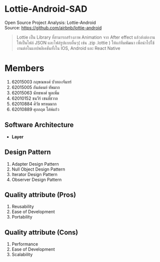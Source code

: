 # Lottie-Android-SAD
Open Source Project Analysis: Lottie-Android
<br/>
Source: https://github.com/airbnb/lottie-android

>Lottie เป็น Library ที่สามารถสร้างภาพ Animation จาก After effect แล้วส่งต่องานให้เป็นไฟล์ JSON และไฟล์รูปแบบอื่นๆ( เช่น .zip .lottie ) ให้แก่ทีมพัฒนา เพื่อนำไปใช้งานต่อในแอปพลิเคชันทั้งใน IOS, Android และ React Native  

# Members
1. 62015003 กฤษณพงศ์ บัวทองจันทร์
2. 62015005 กันต์ดนย์ ทัพมาก
3. 62015063 นัทธพงศ์ พูลเพิ่ม
4. 62010152 ชนวีร์ เชนชัชวาล
5. 62010884 ศิวัช พรหมมาก
6. 62010889 ศุภกฤต โล่ห์แก้ว

## Software Architecture
 - **Layer**

## Design Pattern
1. Adapter Design Pattern
2. Null Object Design Pattern
3. Iterator Design Pattern
4. Observer Design Pattern

## Quality attribute (Pros)
1. Reusability
2. Ease of Development
3. Portability

## Quality attribute (Cons)
1. Performance
2. Ease of Development
3. Scalability
